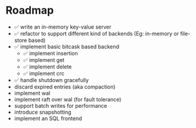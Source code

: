 # Roadmap

- ✅ write an in-memory key-value server
- ✅ refactor to support different kind of backends (Eg: in-memory or file-store based)
- ✅  implement basic bitcask based backend
  - ✅ implement insertion
  - ✅ implement get
  - ✅ implement delete
  - ✅ implement crc
- ✅ handle shutdown gracefully
- discard expired entries (aka compaction)
- implement wal
- implement raft over wal (for fault tolerance)
- support batch writes for performance
- introduce snapshotting
- implement an SQL frontend
